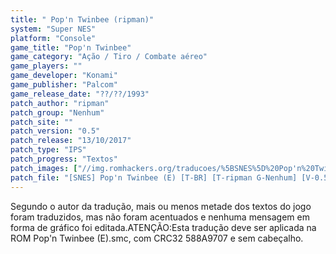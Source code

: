 ```yaml
---
title: " Pop'n Twinbee (ripman)"
system: "Super NES"
platform: "Console"
game_title: "Pop'n Twinbee"
game_category: "Ação / Tiro / Combate aéreo"
game_players: ""
game_developer: "Konami"
game_publisher: "Palcom"
game_release_date: "??/??/1993"
patch_author: "ripman"
patch_group: "Nenhum"
patch_site: ""
patch_version: "0.5"
patch_release: "13/10/2017"
patch_type: "IPS"
patch_progress: "Textos"
patch_images: ["//img.romhackers.org/traducoes/%5BSNES%5D%20Pop'n%20Twinbee%20-%20ripman%20-%201.png","//img.romhackers.org/traducoes/%5BSNES%5D%20Pop'n%20Twinbee%20-%20ripman%20-%202.png","//img.romhackers.org/traducoes/%5BSNES%5D%20Pop'n%20Twinbee%20-%20ripman%20-%203.png"]
patch_file: "[SNES] Pop'n Twinbee (E) [T-BR] [T-ripman G-Nenhum] [V-0.5 A-2017].7z"
---
```

Segundo o autor da tradução, mais ou menos metade dos textos do jogo foram traduzidos, mas não foram acentuados e nenhuma mensagem em forma de gráfico foi editada.ATENÇÃO:Esta tradução deve ser aplicada na ROM Pop'n Twinbee (E).smc, com CRC32 588A9707 e sem cabeçalho.